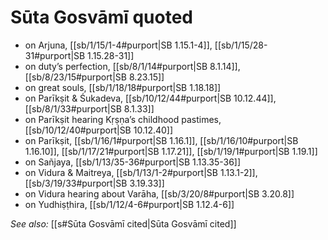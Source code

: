 # Sūta Gosvāmī quoted

* on Arjuna, [[sb/1/15/1-4#purport|SB 1.15.1-4]], [[sb/1/15/28-31#purport|SB 1.15.28-31]]
* on duty’s perfection, [[sb/8/1/14#purport|SB 8.1.14]], [[sb/8/23/15#purport|SB 8.23.15]]
* on great souls, [[sb/1/18/18#purport|SB 1.18.18]]
* on Parīkṣit & Śukadeva, [[sb/10/12/44#purport|SB 10.12.44]], [[sb/8/1/33#purport|SB 8.1.33]]
* on Parīkṣit hearing Kṛṣṇa’s childhood pastimes, [[sb/10/12/40#purport|SB 10.12.40]]
* on Parīkṣit, [[sb/1/16/1#purport|SB 1.16.1]], [[sb/1/16/10#purport|SB 1.16.10]], [[sb/1/17/21#purport|SB 1.17.21]], [[sb/1/19/1#purport|SB 1.19.1]]
* on Sañjaya, [[sb/1/13/35-36#purport|SB 1.13.35-36]]
* on Vidura & Maitreya, [[sb/1/13/1-2#purport|SB 1.13.1-2]], [[sb/3/19/33#purport|SB 3.19.33]]
* on Vidura hearing about Varāha, [[sb/3/20/8#purport|SB 3.20.8]]
* on Yudhiṣṭhira, [[sb/1/12/4-6#purport|SB 1.12.4-6]]

*See also:* [[s#Sūta Gosvāmī cited|Sūta Gosvāmī cited]]

